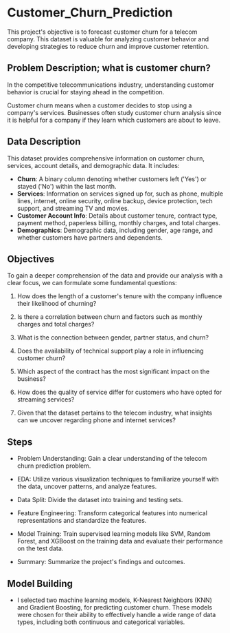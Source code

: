 # Customer_Churn_Prediction
This project's objective is to forecast customer churn for a telecom company.
This dataset is valuable for analyzing customer behavior and developing strategies to reduce churn and improve customer retention.


## Problem Description; what is customer churn?
In the competitive telecommunications industry, understanding customer behavior is crucial for staying ahead in the competition.


Customer churn means when a customer decides to stop using a company's services. Businesses often study customer churn analysis  since it is helpful for a company if they learn which customers are about to leave.

## Data Description

This dataset provides comprehensive information on customer churn, services, account details, and demographic data. It includes:

- **Churn**: A binary column denoting whether customers left ('Yes') or stayed ('No') within the last month.
- **Services**: Information on services signed up for, such as phone, multiple lines, internet, online security, online backup, device protection, tech support, and streaming TV and movies.
- **Customer Account Info**: Details about customer tenure, contract type, payment method, paperless billing, monthly charges, and total charges.
- **Demographics**: Demographic data, including gender, age range, and whether customers have partners and dependents.

## Objectives

To gain a deeper comprehension of the data and provide our analysis with a clear focus, we can formulate some fundamental questions:

1. How does the length of a customer's tenure with the company influence their likelihood of churning?

2. Is there a correlation between churn and factors such as monthly charges and total charges?

3. What is the connection between gender, partner status, and churn?

4. Does the availability of technical support play a role in influencing customer churn?

5. Which aspect of the contract has the most significant impact on the business?

6. How does the quality of service differ for customers who have opted for streaming services?

7. Given that the dataset pertains to the telecom industry, what insights can we uncover regarding phone and internet services?

## Steps

- Problem Understanding: Gain a clear understanding of the telecom churn prediction problem.


- EDA: Utilize various visualization techniques to familiarize yourself with the data, uncover patterns, and analyze features.


- Data Split: Divide the dataset into training and testing sets.


- Feature Engineering: Transform categorical features into numerical representations and standardize the features.


- Model Training: Train supervised learning models like SVM, Random Forest, and XGBoost on the training data and evaluate their performance on the test data.


- Summary: Summarize the project's findings and outcomes.


## Model Building

- I selected two machine learning models, K-Nearest Neighbors (KNN) and Gradient Boosting, for predicting customer churn. These models were chosen for their ability to effectively handle a wide range of data types, including both continuous and categorical variables.
